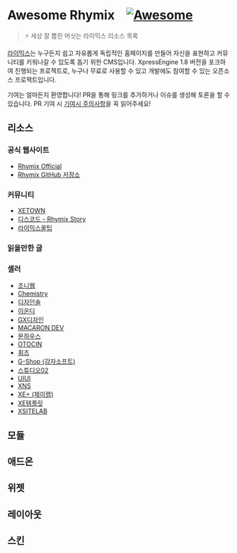 # Awesome Rhymix &nbsp;&nbsp; [![Awesome](https://awesome.re/badge.svg)](https://awesome.re)

> ⚡ 세상 잘 뽑힌 머싯는 라이믹스 리소스 목록

[라이믹스](https://github.com/rhymix/rhymix)는 누구든지 쉽고 자유롭게 독립적인 홈페이지를 만들어 자신을 표현하고 커뮤니티를 키워나갈 수 있도록 돕기 위한 CMS입니다.
XpressEngine 1.8 버전을 포크하여 진행되는 프로젝트로, 누구나 무료로 사용할 수 있고 개발에도 참여할 수 있는 오픈소스 프로젝트입니다.

기여는 얼마든지 환영합니다! PR을 통해 링크를 추가하거나 이슈를 생성해 토론을 할 수 있습니다. PR 기여 시 [기여시 주의사항](CONTRIBUTING.md)을 꼭 읽어주세요!

## 리소스

### 공식 웹사이트

* [Rhymix Official](https://rhymix.org/)
* [Rhymix GitHub 저장소](https://github.com/rhymix/rhymix)

### 커뮤니티

* [XETOWN](https://xetown.com/)
* [디스코드 - Rhymix Story](https://discord.gg/jTp5G3Txaa)
* [라이믹스꿀팁](https://rxtip.kr/)

### 읽을만한 글

### 셀러

* [조니웹](https://bjrambo.com/)
* [Chemistry](http://chemi.kr/market)
* [디자인솔](https://www.designersol.co.kr/)
* [이온디](https://eond.com/xemarket)
* [GX디자인](https://gxeshop.ivyro.net/)
* [MACARON DEV](https://macarondev.ixthus.kr/)
* [문하우스](https://moonhouse.co.kr/buy)
* [OTOCIN](https://otocin.dev/)
* [휘즈](https://phiz.kr/)
* [G-Shop (감자소프트)](https://potatosoft.kr/)
* [스튜디오02](https://studio02.co.kr/)
* [UIUI](https://uiui.io/)
* [XNS](https://xenara.zaggu.net/product)
* [XE+ (제이랩)](https://xeplus.io/)
* [XE템플릿](https://xetemplate.com/)
* [XSITELAB](http://xsitelab.com/)

## 모듈

## 애드온

## 위젯

## 레이아웃

## 스킨
